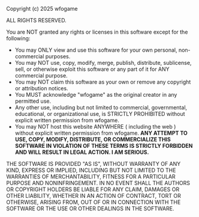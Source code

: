 Copyright (c) 2025 wfogame

ALL RIGHTS RESERVED.

You are NOT granted any rights or licenses in this software except for the following:

- You may ONLY view and use this software for your own personal, non-commercial purposes.
- You may NOT use, copy, modify, merge, publish, distribute, sublicense, sell, or otherwise exploit this software or any part of it for ANY commercial purpose.
- You may NOT claim this software as your own or remove any copyright or attribution notices.
- You MUST acknowledge "wfogame" as the original creator in any permitted use.
- Any other use, including but not limited to commercial, governmental, educational, or organizational use, is STRICTLY PROHIBITED without explicit written permission from wfogame.
- You may NOT host this website ANYWHERE ( including the web ) without explicit written permission from wfogame. 
**ANY ATTEMPT TO USE, COPY, MODIFY, DISTRIBUTE, OR COMMERCIALIZE THIS SOFTWARE IN VIOLATION OF THESE TERMS IS STRICTLY FORBIDDEN AND WILL RESULT IN LEGAL ACTION. I AM SERIOUS.**

THE SOFTWARE IS PROVIDED "AS IS", WITHOUT WARRANTY OF ANY KIND, EXPRESS OR IMPLIED, INCLUDING BUT NOT LIMITED TO THE WARRANTIES OF MERCHANTABILITY, FITNESS FOR A PARTICULAR PURPOSE AND NONINFRINGEMENT. IN NO EVENT SHALL THE AUTHORS OR COPYRIGHT HOLDERS BE LIABLE FOR ANY CLAIM, DAMAGES OR OTHER LIABILITY, WHETHER IN AN ACTION OF CONTRACT, TORT OR OTHERWISE, ARISING FROM, OUT OF OR IN CONNECTION WITH THE SOFTWARE OR THE USE OR OTHER DEALINGS IN THE SOFTWARE.
